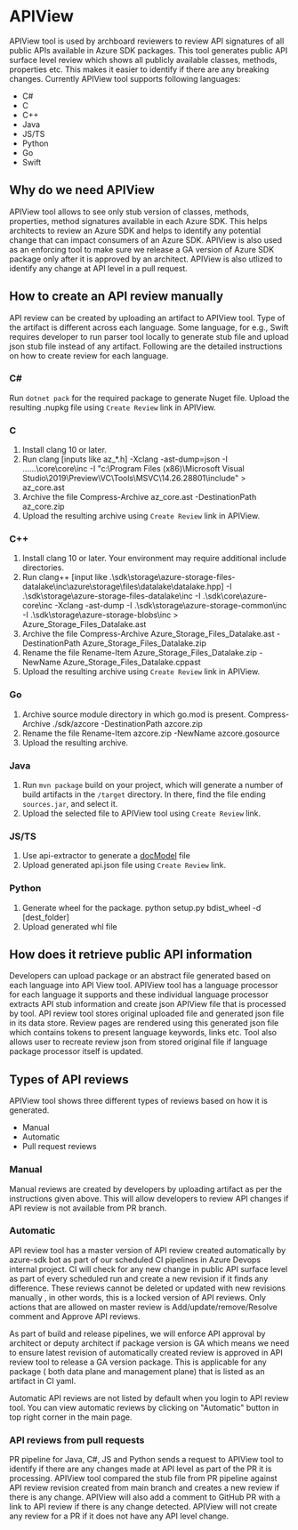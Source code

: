 # APIView

APIView tool is used by archboard reviewers to review API signatures of all public APIs available in Azure SDK packages. This tool generates public API surface level review which shows all publicly available classes, methods, properties etc. This makes it easier to identify if there are any breaking changes. Currently APIView tool supports following languages:

- C#
- C
- C++
- Java
- JS/TS
- Python
- Go
- Swift

## Why do we need APIView

APIView tool allows to see only stub version of classes, methods, properties, method signatures available in each Azure SDK. This helps architects to review an Azure SDK and helps to identify any potential change that can impact consumers of an Azure SDK. APIView is also used as an enforcing tool to make sure we release a GA version of Azure SDK package only after it is approved by an architect. APIView is also utlized to identify any change at API level in a pull request.


## How to create an API review manually

API review can be created by uploading an artifact to APIView tool. Type of the artifact is different across each language. Some language, for e.g., Swift requires developer to run parser tool locally to generate stub file and upload json stub file instead of any artifact. Following are the detailed instructions on how to create review for each language. 

### C#
Run `dotnet pack` for the required package to generate Nuget file. Upload the resulting .nupkg file using `Create Review` link in APIView.

### C
1. Install clang 10 or later.
2. Run clang [inputs like az_*.h] -Xclang -ast-dump=json -I ..\..\..\core\core\inc -I "c:\Program Files (x86)\Microsoft Visual Studio\2019\Preview\VC\Tools\MSVC\14.26.28801\include\" > az_core.ast
3. Archive the file Compress-Archive az_core.ast -DestinationPath az_core.zip
4. Upload the resulting archive using `Create Review` link in APIView.

### C++
1. Install clang 10 or later. Your environment may require additional include directories.
2. Run clang++ [input like .\sdk\storage\azure-storage-files-datalake\inc\azure\storage\files\datalake\datalake.hpp] -I .\sdk\storage\azure-storage-files-datalake\inc -I .\sdk\core\azure-core\inc -Xclang -ast-dump -I .\sdk\storage\azure-storage-common\inc -I .\sdk\storage\azure-storage-blobs\inc > Azure_Storage_Files_Datalake.ast
3. Archive the file Compress-Archive Azure_Storage_Files_Datalake.ast -DestinationPath Azure_Storage_Files_Datalake.zip
4. Rename the file Rename-Item Azure_Storage_Files_Datalake.zip -NewName Azure_Storage_Files_Datalake.cppast
5. Upload the resulting archive using `Create Review` link in APIView.

### Go
1. Archive source module directory in which go.mod is present. Compress-Archive ./sdk/azcore -DestinationPath azcore.zip
2. Rename the file Rename-Item azcore.zip -NewName azcore.gosource
3. Upload the resulting archive.

### Java
1. Run `mvn package` build on your project, which will generate a number of build artifacts in the `/target` directory. In there, find the file ending `sources.jar`, and select it.
2. Upload the selected file to APIView tool using `Create Review` link.

### JS/TS
1. Use api-extractor to generate a [docModel](https://api-extractor.com/pages/setup/generating_docs/) file
2. Upload generated api.json file using `Create Review` link.

### Python
1. Generate wheel for the package. python setup.py bdist_wheel -d [dest_folder]
2. Upload generated whl file


## How does it retrieve public API information

Developers can upload package or an abstract file generated based on each language into API View tool. APIView tool has a language processor for each language it supports and these individual language processor extracts API stub information and create json APIView file that is processed by tool. API review tool stores original uploaded file and generated json file in its data store. Review pages are rendered using this generated json file which contains tokens to present language keywords, links etc. Tool also allows user to recreate review json from stored original file if language package processor itself is updated.

## Types of API reviews

APIView tool shows three different types of reviews based on how it is generated.
- Manual
- Automatic
- Pull request reviews

### Manual
Manual reviews are created by developers by uploading artifact as per the instructions given above. This will allow developers to review API changes if API review is not available from PR branch.

### Automatic
API review tool has a master version of API review created automatically by azure-sdk bot as part of our scheduled CI pipelines in Azure Devops internal project. CI will check for any new change in public API surface level as part of every scheduled run and create a new revision if it finds any difference. These reviews cannot be deleted or updated with new revisions manually , in other words, this is a locked version of API reviews. Only actions that are allowed on master review is Add/update/remove/Resolve comment and Approve API reviews.

As part of build and release pipelines, we will enforce API approval by architect or deputy architect if package version is GA which means we need to ensure latest revision of automatically created review is approved in API review tool to release a GA version package. This is applicable for any package ( both data plane and management plane) that is listed as an artifact in CI yaml.

Automatic API reviews are not listed by default when you login to API review tool. You can view automatic reviews by clicking on "Automatic" button in top right corner in the main page.

### API reviews from pull requests
PR pipeline for Java, C#, JS and Python sends a request to APIView tool to identify if there are any changes made at API level as part of the PR it is processing. APIView tool compared the stub file from PR pipeline against API review revision created from main branch and creates a new review if there is any change. APIView will also add a comment to GitHub PR with a link to API review if there is any change detected. APIView will not create any review for a PR if it does not have any API level change.